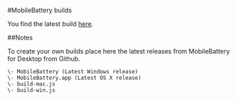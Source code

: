#MobileBattery builds

You find the latest build [here](https://github.com/Andr3as/MobileBattery/releases).

##Notes

To create your own builds place here the latest releases from MobileBattery for Desktop from Github.
```
\- MobileBattery (Latest Windows release)
\- MobileBattery.app (Latest OS X release)
\- build-mac.js
\- build-win.js

```